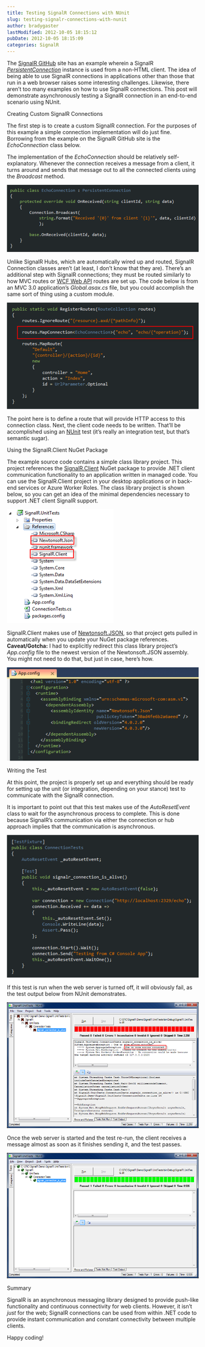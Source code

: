 ```yaml
---
title: Testing SignalR Connections with NUnit
slug: testing-signalr-connections-with-nunit
author: bradygaster
lastModified: 2012-10-05 18:15:12
pubDate: 2012-10-05 18:15:09
categories: SignalR
---
```


<p>The
  <a title="SignalR GitHub" href="https://github.com/SignalR/SignalR"> SignalR GitHub</a>  site has an example wherein a SignalR <em><a title="The source code for the PersistentConnection class" href="https://github.com/SignalR/SignalR/blob/master/SignalR/PersistentConnection.cs">PersistentConnection</a> </em>   instance is used from a non-HTML client. The idea of being able to use SignalR connections in applications other than those that run in a web browser raises some interesting challenges. Likewise, there aren&#x2019;t too many examples on how to use SignalR
  connections. This post will demonstrate asynchronously testing a SignalR connection in an end-to-end scenario using NUnit.</p>
Creating Custom SignalR Connections
<p>The first step is to create a custom SignalR connection. For the purposes of this example a simple connection implementation will do just fine. Borrowing from the example on the SignalR GitHub site is the <em>EchoConnection </em> class below.</p>
<p>The implementation of the <em>EchoConnection </em> should be relatively self-explanatory. Whenever the connection receives a message from a client, it turns around and sends that message out to all the connected clients using the <em>Broadcast </em> method.</p>
<p>
  <img alt="image" src="media/1.png">
</p>
<p>Unlike SignalR Hubs, which are automatically wired up and routed, SignalR Connection classes aren&#x2019;t (at least, I don&#x2019;t know that they are). There&#x2019;s an additional step with SignalR connections; they must be routed similarly to how MVC routes or
  <a title="WCF Web API home page" href="http://wcf.codeplex.com/wikipage?title=WCF%20HTTP">WCF Web API</a>  routes are set up. The code below is from an MVC 3.0 application&#x2019;s <em>Global.asax.cs </em> file, but you could accomplish the same sort of thing using a custom module.</p>
<p>
  <img src="media/2.png">
</p>
<p>The point here is to define a route that will provide HTTP access to this connection class. Next, the client code needs to be written. That&#x2019;ll be accomplished using an
  <a title="NUnit is my favorite unit testing framework" href="http://nunit.org/">NUnit</a>  test (it&#x2019;s really an integration test, but that&#x2019;s semantic sugar).</p>
Using the SignalR.Client NuGet Package
<p>The example source code contains a simple class library project. This project references the
  <a title="SignalR.Client NuGet project page" href="http://nuget.org/List/Packages/SignalR.Client">SignalR.Client</a>  NuGet package to provide .NET client communication functionality to an application written in managed code. You can use the SignalR.Client project in your desktop applications or in back-end services or Azure Worker Roles. The class
  library project is shown below, so you can get an idea of the minimal dependencies necessary to support .NET client SignalR support.</p>
<p>
  <img src="media/3.png">
</p>
<p>SignalR.Client makes use of
  <a title="Newtonsoft.JSON NuGet project page" href="http://nuget.org/List/Packages/Newtonsoft.JSON">Newtonsoft.JSON</a>, so that project gets pulled in automatically when you update your NuGet package references. <strong>Caveat/Gotcha:</strong>  I had to explicitly redirect this class library project&#x2019;s <em>App.config </em>  file to the newest version
  of the Newtonsoft.JSON assembly. You might not need to do that, but just in case, here&#x2019;s how.</p>
<p>
  <img src="media/4.png">
</p>
Writing the Test
<p>At this point, the project is properly set up and everything should be ready for setting up the unit (or integration, depending on your stance) test to communicate with the SignalR connection.</p>
<p>It is important to point out that this test makes use of the <em>AutoResetEvent </em> class to wait for the asynchronous process to complete. This is done because SignalR&#x2019;s communication via either the connection or hub approach implies that the communication
  is asynchronous.</p>
<p>
  <img src="media/5.png">
</p>
<p>If this test is run when the web server is turned off, it will obviously fail, as the test output below from NUnit demonstrates.</p>
<p>
  <a href="/Media/Default/SignalRConnectionNUnitTest/6.png">
    <img alt="Failing!!!" src="media/6.png">
  </a> 
</p>
<p>Once the web server is started and the test re-run, the client receives a message almost as soon as it finishes sending it, and the test passes.</p>
<p>
  <a href="/Media/Default/SignalRConnectionNUnitTest/7.png">
    <img alt="Passing!!!" src="media/7.png">
  </a> 
</p>

Summary
<p>SignalR is an asynchronous messaging library designed to provide push-like functionality and continuous connectivity for web clients. However, it isn&#x2019;t <em>just </em>  for the web; SignalR connections can be used from within .NET code to provide instant
  communication and constant connectivity between multiple clients.</p>
<p>Happy coding!</p>
